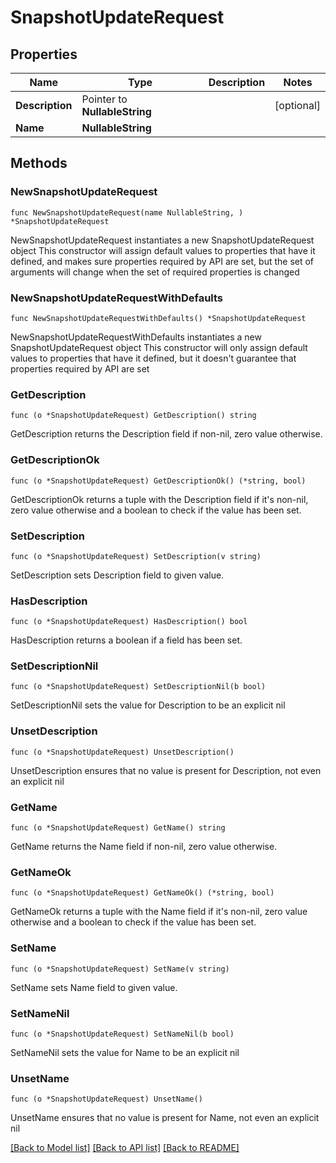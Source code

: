 # SnapshotUpdateRequest

## Properties

Name | Type | Description | Notes
------------ | ------------- | ------------- | -------------
**Description** | Pointer to **NullableString** |  | [optional] 
**Name** | **NullableString** |  | 

## Methods

### NewSnapshotUpdateRequest

`func NewSnapshotUpdateRequest(name NullableString, ) *SnapshotUpdateRequest`

NewSnapshotUpdateRequest instantiates a new SnapshotUpdateRequest object
This constructor will assign default values to properties that have it defined,
and makes sure properties required by API are set, but the set of arguments
will change when the set of required properties is changed

### NewSnapshotUpdateRequestWithDefaults

`func NewSnapshotUpdateRequestWithDefaults() *SnapshotUpdateRequest`

NewSnapshotUpdateRequestWithDefaults instantiates a new SnapshotUpdateRequest object
This constructor will only assign default values to properties that have it defined,
but it doesn't guarantee that properties required by API are set

### GetDescription

`func (o *SnapshotUpdateRequest) GetDescription() string`

GetDescription returns the Description field if non-nil, zero value otherwise.

### GetDescriptionOk

`func (o *SnapshotUpdateRequest) GetDescriptionOk() (*string, bool)`

GetDescriptionOk returns a tuple with the Description field if it's non-nil, zero value otherwise
and a boolean to check if the value has been set.

### SetDescription

`func (o *SnapshotUpdateRequest) SetDescription(v string)`

SetDescription sets Description field to given value.

### HasDescription

`func (o *SnapshotUpdateRequest) HasDescription() bool`

HasDescription returns a boolean if a field has been set.

### SetDescriptionNil

`func (o *SnapshotUpdateRequest) SetDescriptionNil(b bool)`

 SetDescriptionNil sets the value for Description to be an explicit nil

### UnsetDescription
`func (o *SnapshotUpdateRequest) UnsetDescription()`

UnsetDescription ensures that no value is present for Description, not even an explicit nil
### GetName

`func (o *SnapshotUpdateRequest) GetName() string`

GetName returns the Name field if non-nil, zero value otherwise.

### GetNameOk

`func (o *SnapshotUpdateRequest) GetNameOk() (*string, bool)`

GetNameOk returns a tuple with the Name field if it's non-nil, zero value otherwise
and a boolean to check if the value has been set.

### SetName

`func (o *SnapshotUpdateRequest) SetName(v string)`

SetName sets Name field to given value.


### SetNameNil

`func (o *SnapshotUpdateRequest) SetNameNil(b bool)`

 SetNameNil sets the value for Name to be an explicit nil

### UnsetName
`func (o *SnapshotUpdateRequest) UnsetName()`

UnsetName ensures that no value is present for Name, not even an explicit nil

[[Back to Model list]](../README.md#documentation-for-models) [[Back to API list]](../README.md#documentation-for-api-endpoints) [[Back to README]](../README.md)


